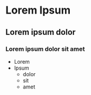 # Lorem Ipsum
## Lorem ipsum dolor
### Lorem ipsum dolor sit amet

* Lorem
* Ipsum
	* dolor
	* sit
	* amet	
